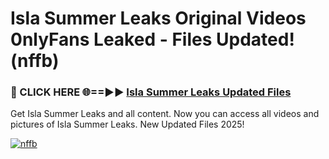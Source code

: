 # Isla Summer Leaks Original Videos 0nlyFans Leaked - Files Updated! (nffb)

<h3>🔴 CLICK HERE 🌐==►► <a href="https://tinyurl.com/x26r9saj" rel="nofollow">Isla Summer Leaks Updated Files</a></h3>

Get Isla Summer Leaks and all content. Now you can access all videos and pictures of Isla Summer Leaks. New Updated Files 2025!

[![nffb](https://i.imgur.com/LkgZPqh.gif)](https://tinyurl.com/x26r9saj)
